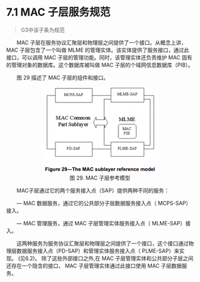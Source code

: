 # 7.1 MAC 子层服务规范  

>G3中该子条为规范

　　MAC 子层在服务协议汇聚层和物理层之间提供了一个接口。从概念上讲，MAC 子层包含了一个叫做 MLME 的管理实体。该实体提供了服务接口，通过此接口，可以调用 MAC 子层的管理功能。同时，该管理实体还负责维护
MAC 固有的管理对象的数据库。这个数据库被叫做 MAC 子层的个域网信息数据库（PIB）。

　　图 29 描述了 MAC 子层的组件和接口。

<center><img src="../images/Image 29.png"/></center>
<center>图 29. MAC 子层参考模型 </center>

　　MAC子层通过它的两个服务接入点（SAP）提供两种不同的服务：

　　— MAC 数据服务，通过它的公共部分子层数据服务接入点（ MCPS-SAP）接入。

　　— MAC 管理服务，通过 MAC 子层管理实体服务接入点（ MLME-SAP）接入。

　　这两种服务为服务协议汇聚层和物理层之间提供了一个接口，这个接口通过物理层数据服务接入点（PD-SAP）和管理实体服务接入点（ PLME-SAP）来实现。 (见6.2)。 除了这些外部接口之外,在 MAC 子层管理实体和公共部分子层之间还存在一个隐含的接口， MAC 子层管理实体通过此接口使用 MAC 子层数据服务。
